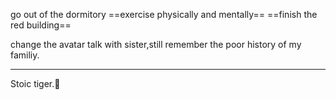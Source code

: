 go out of the dormitory
==exercise physically and mentally==
==finish the red building==

change the avatar
talk with sister,still remember the poor history of my familiy.
**********
Stoic tiger.🐯
